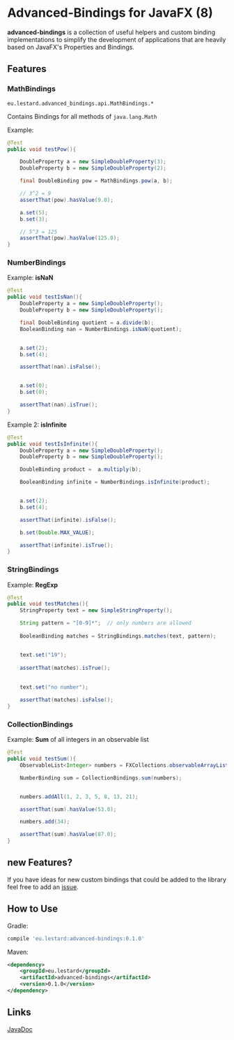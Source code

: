# Advanced-Bindings for JavaFX (8)

**advanced-bindings** is a collection of useful helpers and custom binding implementations to simplify the 
development of applications that are heavily based on JavaFX's Properties
and Bindings. 

## Features

### MathBindings
`eu.lestard.advanced_bindings.api.MathBindings.*`

Contains Bindings for all methods of `java.lang.Math`

Example:

```java
@Test
public void testPow(){

    DoubleProperty a = new SimpleDoubleProperty(3);
    DoubleProperty b = new SimpleDoubleProperty(2);

    final DoubleBinding pow = MathBindings.pow(a, b);

    // 3^2 = 9
    assertThat(pow).hasValue(9.0);

    a.set(5);
    b.set(3);

    // 5^3 = 125
    assertThat(pow).hasValue(125.0);
}
```

### NumberBindings

Example: **isNaN**

```java
@Test
public void testIsNan(){
    DoubleProperty a = new SimpleDoubleProperty();
    DoubleProperty b = new SimpleDoubleProperty();

    final DoubleBinding quotient = a.divide(b);
    BooleanBinding nan = NumberBindings.isNaN(quotient);


    a.set(2);
    b.set(4);

    assertThat(nan).isFalse();


    a.set(0);
    b.set(0);

    assertThat(nan).isTrue();
}

```

Example 2: **isInfinite**
```java
@Test
public void testIsInfinite(){
    DoubleProperty a = new SimpleDoubleProperty();
    DoubleProperty b = new SimpleDoubleProperty();

    DoubleBinding product =  a.multiply(b);

    BooleanBinding infinite = NumberBindings.isInfinite(product);


    a.set(2);
    b.set(4);

    assertThat(infinite).isFalse();

    b.set(Double.MAX_VALUE);

    assertThat(infinite).isTrue();
}

```



### StringBindings

Example: **RegExp**

```java
@Test
public void testMatches(){
    StringProperty text = new SimpleStringProperty();

    String pattern = "[0-9]*";  // only numbers are allowed
    
    BooleanBinding matches = StringBindings.matches(text, pattern);


    text.set("19");
    
    assertThat(matches).isTrue();
    
    
    text.set("no number");

    assertThat(matches).isFalse();
}

```


### CollectionBindings

Example: **Sum** of all integers in an observable list

```java
@Test
public void testSum(){
    ObservableList<Integer> numbers = FXCollections.observableArrayList();

    NumberBinding sum = CollectionBindings.sum(numbers);


    numbers.addAll(1, 2, 3, 5, 8, 13, 21);

    assertThat(sum).hasValue(53.0);

    numbers.add(34);

    assertThat(sum).hasValue(87.0);
}

```

## new Features?

If you have ideas for new custom bindings that could be added to the library feel free to add an [issue](../../issues). 

## How to Use

Gradle: 
```groovy
compile 'eu.lestard:advanced-bindings:0.1.0'
```

Maven:
```xml
<dependency>
    <groupId>eu.lestard</groupId>
    <artifactId>advanced-bindings</artifactId>
    <version>0.1.0</version>
</dependency>
```



## Links

[JavaDoc](https://lestard.github.io/advanced-bindings/javadoc/0.1.0/)
